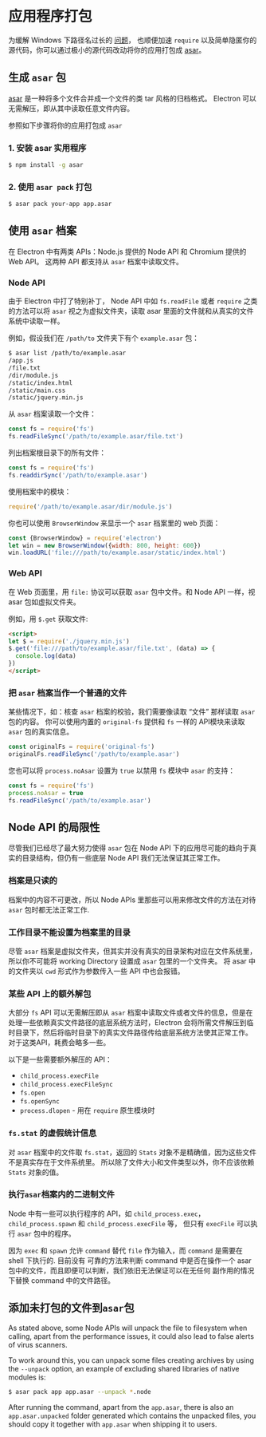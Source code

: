 # 应用程序打包

为缓解 Windows 下路径名过长的 [问题](https://github.com/joyent/node/issues/6960)， 也顺便加速 `require` 以及简单隐匿你的源代码，你可以通过极小的源代码改动将你的应用打包成 [asar](https://github.com/electron/asar)。

## 生成 `asar` 包

[asar](https://github.com/electron/asar) 是一种将多个文件合并成一个文件的类 tar 风格的归档格式。 Electron 可以无需解压，即从其中读取任意文件内容。

参照如下步骤将你的应用打包成 `asar`

### 1. 安装 asar 实用程序

```bash
$ npm install -g asar
```

### 2. 使用 `asar pack` 打包

```bash
$ asar pack your-app app.asar
```

## 使用 `asar` 档案

在 Electron 中有两类 APIs：Node.js 提供的 Node API 和 Chromium 提供的 Web API。 这两种 API 都支持从 `asar` 档案中读取文件。

### Node API

由于 Electron 中打了特别补丁， Node API 中如 `fs.readFile` 或者 `require` 之类 的方法可以将 `asar` 视之为虚拟文件夹，读取 asar 里面的文件就和从真实的文件系统中读取一样。

例如，假设我们在 `/path/to` 文件夹下有个 `example.asar` 包：

```bash
$ asar list /path/to/example.asar
/app.js
/file.txt
/dir/module.js
/static/index.html
/static/main.css
/static/jquery.min.js
```

从 `asar` 档案读取一个文件：

```javascript
const fs = require('fs')
fs.readFileSync('/path/to/example.asar/file.txt')
```

列出档案根目录下的所有文件：

```javascript
const fs = require('fs')
fs.readdirSync('/path/to/example.asar')
```

使用档案中的模块：

```javascript
require('/path/to/example.asar/dir/module.js')
```

你也可以使用 `BrowserWindow` 来显示一个 `asar` 档案里的 web 页面：

```javascript
const {BrowserWindow} = require('electron')
let win = new BrowserWindow({width: 800, height: 600})
win.loadURL('file:///path/to/example.asar/static/index.html')
```

### Web API

在 Web 页面里，用 `file:` 协议可以获取 `asar` 包中文件。和 Node API 一样，视 asar 包如虚拟文件夹。

例如，用 `$.get` 获取文件:

```html
<script>
let $ = require('./jquery.min.js')
$.get('file:///path/to/example.asar/file.txt', (data) => {
  console.log(data)
})
</script>
```

### 把 `asar` 档案当作一个普通的文件

某些情况下，如：核查 `asar` 档案的校验，我们需要像读取 “文件” 那样读取 `asar` 包的内容。 你可以使用内置的 `original-fs` 提供和 `fs` 一样的 API模块来读取 `asar` 包的真实信息。

```javascript
const originalFs = require('original-fs')
originalFs.readFileSync('/path/to/example.asar')
```

您也可以将 `process.noAsar` 设置为 `true` 以禁用 `fs` 模块中 `asar` 的支持：

```javascript
const fs = require('fs')
process.noAsar = true
fs.readFileSync('/path/to/example.asar')
```

## Node API 的局限性

尽管我们已经尽了最大努力使得 `asar` 包在 Node API 下的应用尽可能的趋向于真实的目录结构，但仍有一些底层 Node API 我们无法保证其正常工作。

### 档案是只读的

档案中的内容不可更改，所以 Node APIs 里那些可以用来修改文件的方法在对待 `asar` 包时都无法正常工作.

### 工作目录不能设置为档案里的目录

尽管 `asar` 档案是虚拟文件夹，但其实并没有真实的目录架构对应在文件系统里，所以你不可能将 working Directory 设置成 `asar` 包里的一个文件夹。 将 asar 中的文件夹以 `cwd` 形式作为参数传入一些 API 中也会报错。

### 某些 API 上的额外解包

大部分 `fs` API 可以无需解压即从 `asar` 档案中读取文件或者文件的信息，但是在处理一些依赖真实文件路径的底层系统方法时，Electron 会将所需文件解压到临时目录下，然后将临时目录下的真实文件路径传给底层系统方法使其正常工作。 对于这类API，耗费会略多一些。

以下是一些需要额外解压的 API：

* `child_process.execFile`
* `child_process.execFileSync`
* `fs.open`
* `fs.openSync`
* `process.dlopen` - 用在 `require` 原生模块时

### `fs.stat` 的虚假统计信息

对 `asar` 档案中的文件取 `fs.stat`，返回的 `Stats` 对象不是精确值，因为这些文件不是真实存在于文件系统里。 所以除了文件大小和文件类型以外，你不应该依赖 `Stats` 对象的值。

### 执行`asar`档案内的二进制文件

Node 中有一些可以执行程序的 API，如 `child_process.exec`，`child_process.spawn` 和 `child_process.execFile` 等， 但只有 `execFile` 可以执行 `asar` 包中的程序。

因为 `exec` 和 `spawn` 允许 `command` 替代 `file` 作为输入，而 `command` 是需要在 shell 下执行的. 目前没有 可靠的方法来判断 command 中是否在操作一个 asar 包中的文件，而且即便可以判断，我们依旧无法保证可以在无任何 副作用的情况下替换 command 中的文件路径。

## 添加未打包的文件到`asar`包

As stated above, some Node APIs will unpack the file to filesystem when calling, apart from the performance issues, it could also lead to false alerts of virus scanners.

To work around this, you can unpack some files creating archives by using the `--unpack` option, an example of excluding shared libraries of native modules is:

```bash
$ asar pack app app.asar --unpack *.node
```

After running the command, apart from the `app.asar`, there is also an `app.asar.unpacked` folder generated which contains the unpacked files, you should copy it together with `app.asar` when shipping it to users.